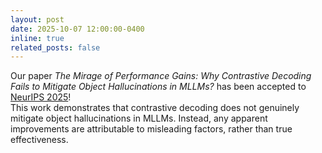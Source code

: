 ```yaml
---
layout: post
date: 2025-10-07 12:00:00-0400
inline: true
related_posts: false
---
```


Our paper _The Mirage of Performance Gains: Why Contrastive Decoding Fails to Mitigate Object Hallucinations in MLLMs?_ has been accepted to <a href="https://neurips.cc/">NeurIPS 2025</a>!<br>
This work demonstrates that contrastive decoding does not genuinely mitigate object hallucinations in MLLMs. Instead, any apparent improvements are attributable to misleading factors, rather than true effectiveness.